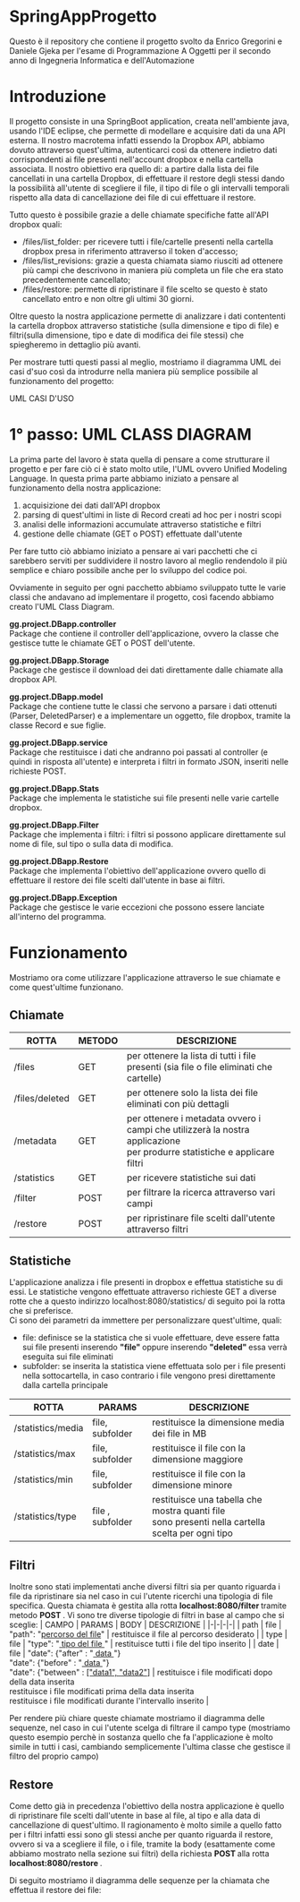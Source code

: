 # SpringAppProgetto
Questo è il repository che contiene il progetto svolto da Enrico Gregorini e Daniele Gjeka per l'esame di Programmazione A Oggetti per il secondo anno di Ingegneria Informatica e dell'Automazione

# Introduzione
Il progetto consiste in una SpringBoot application, creata nell'ambiente java, usando l'IDE eclipse, che permette di modellare e acquisire dati da una API esterna. Il nostro macrotema infatti essendo la Dropbox API, abbiamo dovuto attraverso quest'ultima, autenticarci così da ottenere indietro dati corrispondenti ai file presenti nell'account dropbox e nella cartella associata. Il nostro obiettivo era quello di: a partire dalla lista dei file cancellati in una cartella Dropbox, di effettuare il restore degli stessi dando la possibilità all'utente di scegliere il file, il tipo di file o gli intervalli temporali rispetto alla data di cancellazione dei file di cui effettuare il restore. 

Tutto questo è possibile grazie a delle chiamate specifiche fatte all'API dropbox quali: 
* /files/list_folder: per ricevere tutti i file/cartelle presenti nella cartella dropbox presa in riferimento attraverso il token d'accesso;
* /files/list_revisions: grazie a questa chiamata siamo riusciti ad ottenere più campi che descrivono in maniera più completa un file che era stato precedentemente cancellato;
* /files/restore: permette di ripristinare il file scelto se questo è stato cancellato entro e non oltre gli ultimi 30 giorni.

Oltre questo la nostra applicazione permette di analizzare i dati contententi la cartella dropbox attraverso statistiche (sulla dimensione e tipo di file) e filtri(sulla dimensione, tipo e date di modifica dei file stessi) che spiegheremo in dettaglio più avanti.

Per mostrare tutti questi passi al meglio, mostriamo il diagramma UML dei casi d'suo così da introdurre nella maniera più semplice possibile al funzionamento del progetto: 

UML CASI D'USO

# 1° passo: UML CLASS DIAGRAM
La prima parte del lavoro è stata quella di pensare a come strutturare il progetto e per fare ciò ci è stato molto utile, l'UML ovvero Unified Modeling Language. In questa prima parte abbiamo iniziato a pensare al funzionamento della nostra applicazione: 
1. acquisizione dei dati dall'API dropbox 
2. parsing di quest'ultimi in liste di Record creati ad hoc per i nostri scopi 
3. analisi delle informazioni accumulate attraverso statistiche e filtri 
4. gestione delle chiamate (GET o POST) effettuate dall'utente

Per fare tutto ciò abbiamo iniziato a pensare ai vari pacchetti che ci sarebbero serviti per suddividere il nostro lavoro al meglio rendendolo il più semplice e chiaro possibile anche per lo sviluppo del codice poi.

<A HREF= "https://github.com/Gregorini-Enrico/SpringAppProgetto/blob/new_master/Pacchetti.PNG"> </A>

Ovviamente in seguito per ogni pacchetto abbiamo sviluppato tutte le varie classi che andavano ad implementare il progetto, così facendo abbiamo creato l'UML Class Diagram.


<B> gg.project.DBapp.controller </B> <br>
Package che contiene il controller dell'applicazione, ovvero la classe che gestisce tutte le chiamate GET o POST dell'utente.
<a href="diagramma delle classi di gg.project.DBapp.controller"> </a>

<B> gg.project.DBapp.Storage </B> <br>
Package che gestisce il download dei dati direttamente dalle chiamate alla dropbox API.
<a href="diagramma delle classi di gg.project.DBapp.Storage"> </a>

<B> gg.project.DBapp.model </B> <br>
Package che contiene tutte le classi che servono a parsare i dati ottenuti (Parser, DeletedParser) e a implementare un oggetto, file dropbox, tramite la classe Record e sue figlie.
<A HREF="diagramma delle classi di gg.project.DBapp.model"> </A>

<B> gg.project.DBapp.service </B> <br>
Package che restituisce i dati che andranno poi passati al controller (e quindi in risposta all'utente) e interpreta i filtri in formato JSON, inseriti nelle richieste POST.
<A HREF="diagramma delle classi di gg.project.DBapp.service"> </A>

<B> gg.project.DBapp.Stats </B> <br>
Package che implementa le statistiche sui file presenti nelle varie cartelle dropbox.
<A HREF="diagramma delle classi di gg.project.DBapp.Stats"> </A>

<B> gg.project.DBapp.Filter </B> <br>
Package che implementa i filtri: i filtri si possono applicare direttamente sul nome di file, sul tipo o sulla data di modifica.
<A HREF="diagramma delle classi di gg.project.DBapp.Filter"> </A>

<B> gg.project.DBapp.Restore </B> <br>
Package che implementa l'obiettivo dell'applicazione ovvero quello di effettuare il restore dei file scelti dall'utente in base ai filtri.
<A HREF="diagramma delle classi di gg.project.DBapp.Restore"> </A>

<B> gg.project.DBapp.Exception </B> <br>
Package che gestisce le varie eccezioni che possono essere lanciate all'interno del programma.
<A HREF="diagramma delle classi di gg.project.DBapp.Exception"> </A>


# Funzionamento

Mostriamo ora come utilizzare l'applicazione attraverso le sue chiamate e come quest'ultime funzionano.

## Chiamate 

| ROTTA | METODO | DESCRIZIONE |
|-|-|-|
| /files | GET | per ottenere la lista di tutti i file presenti (sia file o file eliminati che cartelle) |
| /files/deleted | GET | per ottenere solo la lista dei file eliminati con più dettagli |
| /metadata | GET | per ottenere i metadata ovvero i campi che utilizzerà la nostra applicazione<br>per produrre statistiche e applicare filtri |
| /statistics | GET | per ricevere statistiche sui dati |
| /filter | POST | per filtrare la ricerca attraverso vari campi |
| /restore | POST | per ripristinare file scelti dall'utente attraverso filtri |


## Statistiche 

L'applicazione analizza i file presenti in dropbox e effettua statistiche su di essi. Le statistiche vengono effettuate attraverso richieste GET a diverse rotte che a questo indirizzo localhost:8080/statistics/ di seguito poi la rotta che si preferisce. <br>
Ci sono dei parametri da immettere per personalizzare quest'ultime, quali:
* file: definisce se la statistica che si vuole effettuare, deve essere fatta sui file presenti inserendo <B> "file" </B> oppure inserendo <B> "deleted" </B> essa verrà eseguita sui file eliminati
* subfolder: se inserita la statistica viene effettuata solo per i file presenti nella sottocartella, in caso contrario i file vengono presi direttamente dalla cartella principale 

| ROTTA | PARAMS | DESCRIZIONE |
|-|-|-|
| /statistics/media | file, subfolder | restituisce la dimensione media dei file in MB |
| /statistics/max | file, subfolder | restituisce il file con la dimensione maggiore |
| /statistics/min | file, subfolder | restituisce il file con la dimensione minore |
| /statistics/type | file , subfolder | restituisce una tabella che mostra quanti file <br>sono presenti nella cartella scelta per ogni tipo |

## Filtri 

Inoltre sono stati implementati anche diversi filtri sia per quanto riguarda i file da ripristinare sia nel caso in cui l'utente ricerchi una tipologia di file specifica.
Questa chiamata è gestita alla rotta <B> localhost:8080/filter </B> tramite metodo <B> POST </B>. 
Vi sono tre diverse tipologie di filtri in base al campo che si sceglie: 
| CAMPO | PARAMS | BODY | DESCRIZIONE |
|-|-|-|-|
| path | file | "path": "<U>percorso del file</U>" | restituisce il file al percorso desiderato |
| type | file | "type": "<U> tipo del file </U>" | restituisce tutti i file del tipo inserito |
| date | file | "date": {"after" : "<U> data </U>"}<br>  "date": {"before" : "<U> data </U>"}<br>  "date": {"between" : <U>["data1", "data2"]</U> | restituisce i file modificati dopo della data inserita <br>restituisce i file modificati prima della data inserita <br>restituisce i file modificati durante l'intervallo inserito |

Per rendere più chiare queste chiamate mostriamo il diagramma delle sequenze, nel caso in cui l'utente scelga di filtrare il campo type (mostriamo questo esempio perchè in sostanza quello che fa l'applicazione è molto simile in tutti i casi, cambiando semplicemente l'ultima classe che gestisce il filtro del proprio campo) <br>
<A HREF=""> </A>

## Restore

Come detto già in precedenza l'obiettivo della nostra applicazione è quello di ripristinare file scelti dall'utente in base al file, al tipo e alla data di cancellazione di quest'ultimo. Il ragionamento è molto simile a quello fatto per i filtri infatti essi sono gli stessi anche per quanto riguarda il restore, ovvero si va a scegliere il file, o i file, tramite la body (esattamente come abbiamo mostrato nella sezione sui filtri) della richiesta <B> POST </B> alla rotta <B> localhost:8080/restore </B>. 

Di seguito mostriamo il diagramma delle sequenze per la chiamata che effettua il restore dei file: 
<A HREF=""> </A>









